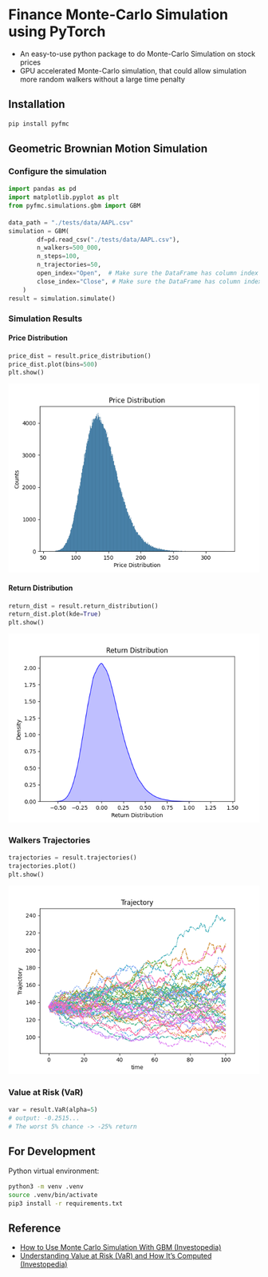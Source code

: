 # Finance Monte-Carlo Simulation using PyTorch

- An easy-to-use python package to do Monte-Carlo Simulation on stock prices
- GPU accelerated Monte-Carlo simulation, that could allow simulation more random walkers without a large time penalty

## Installation

```bash
pip install pyfmc
```

## Geometric Brownian Motion Simulation

### Configure the simulation

```python
import pandas as pd
import matplotlib.pyplot as plt
from pyfmc.simulations.gbm import GBM

data_path = "./tests/data/AAPL.csv"
simulation = GBM(
        df=pd.read_csv("./tests/data/AAPL.csv"),
        n_walkers=500_000,
        n_steps=100,
        n_trajectories=50,
        open_index="Open",  # Make sure the DataFrame has column index specified here
        close_index="Close", # Make sure the DataFrame has column index specified here
    )
result = simulation.simulate()
```

### Simulation Results

#### Price Distribution

```python
price_dist = result.price_distribution()
price_dist.plot(bins=500)
plt.show()
```

![Price Distribution](./images/price_dist.png)

#### Return Distribution

```python
return_dist = result.return_distribution()
return_dist.plot(kde=True)
plt.show()
```

![Return Distribution](./images/return_dist.png)

### Walkers Trajectories

```python
trajectories = result.trajectories()
trajectories.plot()
plt.show()
```

![Trajectories](./images/trajectory.png)

### Value at Risk (VaR)

```python
var = result.VaR(alpha=5)
# output: -0.2515...
# The worst 5% chance -> -25% return
```

## For Development

Python virtual environment:

```bash
python3 -m venv .venv
source .venv/bin/activate
pip3 install -r requirements.txt
```

## Reference

- [How to Use Monte Carlo Simulation With GBM (Investopedia)](https://www.investopedia.com/articles/07/montecarlo.asp)
- [Understanding Value at Risk (VaR) and How It’s Computed (Investopedia)](https://www.investopedia.com/terms/v/var.asp)
